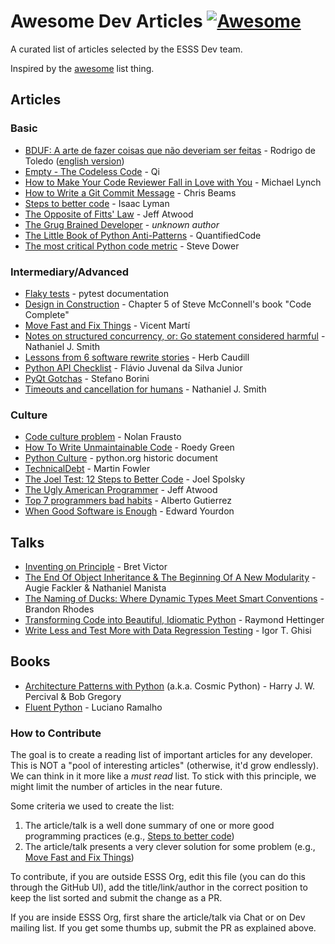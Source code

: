 # Awesome Dev Articles [![Awesome](https://cdn.rawgit.com/sindresorhus/awesome/d7305f38d29fed78fa85652e3a63e154dd8e8829/media/badge.svg)](https://github.com/sindresorhus/awesome)

A curated list of articles selected by the ESSS Dev team.

Inspired by the [awesome](https://github.com/sindresorhus/awesome) list thing.

## Articles

### Basic

* [BDUF: A arte de fazer coisas que não deveriam ser feitas](https://k21.global/br/blog/bduf) - Rodrigo de Toledo ([english version](https://knowledge21.com/usa/blog/bduf/))
* [Empty - The Codeless Code](http://thecodelesscode.com/case/6) - Qi
* [How to Make Your Code Reviewer Fall in Love with You](https://mtlynch.io/code-review-love/) - Michael Lynch
* [How to Write a Git Commit Message](https://chris.beams.io/posts/git-commit/) - Chris Beams
* [Steps to better code](https://medium.com/@isaaclyman/steps-to-better-code-e6c3cce0c7f9) - Isaac Lyman
* [The Opposite of Fitts' Law](https://blog.codinghorror.com/the-opposite-of-fitts-law/) - Jeff Atwood
* [The Grug Brained Developer](https://grugbrain.dev/) - _unknown author_
* [The Little Book of Python Anti-Patterns](https://quantifiedcode.github.io/python-anti-patterns/) - QuantifiedCode
* [The most critical Python code metric](https://stevedower.id.au/blog/most-critical-python-metric) - Steve Dower

### Intermediary/Advanced

* [Flaky tests](https://docs.pytest.org/en/stable/explanation/flaky.html) - pytest documentation
* [Design in Construction](http://aroma.vn/web/wp-content/uploads/2016/11/code-complete-2nd-edition-v413hav.pdf#page=110) - Chapter 5 of Steve McConnell's book "Code Complete"
* [Move Fast and Fix Things](https://githubengineering.com/move-fast/) - Vicent Martí
* [Notes on structured concurrency, or: Go statement considered harmful](https://vorpus.org/blog/notes-on-structured-concurrency-or-go-statement-considered-harmful/) -  Nathaniel J. Smith
* [Lessons from 6 software rewrite stories](https://medium.com/@herbcaudill/lessons-from-6-software-rewrite-stories-635e4c8f7c22) - Herb Caudill
* [Python API Checklist](https://devchecklists.com/python-api-checklist/en) - Flávio Juvenal da Silva Junior
* [PyQt Gotchas](https://stefanoborini.com/pyqt-gotchas/) - Stefano Borini
* [Timeouts and cancellation for humans](https://vorpus.org/blog/timeouts-and-cancellation-for-humans/) - Nathaniel J. Smith

### Culture

* [Code culture problem](http://fraustollc.com/blog/shit_code/) - Nolan Frausto
* [How To Write Unmaintainable Code](https://web.archive.org/web/20171224114025id_/https://www.thc.org/root/phun/unmaintain.html) - Roedy Green
* [Python Culture](https://svn.python.org/projects/sandbox/trunk/dev/culture.rst) - python.org historic document
* [TechnicalDebt](https://martinfowler.com/bliki/TechnicalDebt.html) - Martin Fowler
* [The Joel Test: 12 Steps to Better Code](https://www.joelonsoftware.com/2000/08/09/the-joel-test-12-steps-to-better-code/) - Joel Spolsky
* [The Ugly American Programmer](https://blog.codinghorror.com/the-ugly-american-programmer/) - Jeff Atwood
* [Top 7 programmers bad habits](https://web.archive.org/web/20110803100310/http://www.makinggoodsoftware.com/2011/05/23/top-7-programmers-bad-habits) - Alberto Gutierrez
* [When Good Software is Enough](https://www.liamwho.com/wp-content/uploads/When-Good-Enough-Software-Is-Best.pdf) - Edward Yourdon

## Talks

* [Inventing on Principle](https://www.youtube.com/watch?v=PUv66718DII) - Bret Victor
* [The End Of Object Inheritance & The Beginning Of A New Modularity](https://youtu.be/3MNVP9-hglc) - Augie Fackler & Nathaniel Manista
* [The Naming of Ducks: Where Dynamic Types Meet Smart Conventions](https://www.youtube.com/watch?v=YklKUuDpX5c&list=WL) - Brandon Rhodes
* [Transforming Code into Beautiful, Idiomatic Python](https://www.youtube.com/watch?v=OSGv2VnC0go&t=0s&list=PLRVdut2KPAguz3xcd22i_o_onnmDKj3MA&index=4) - Raymond Hettinger
* [Write Less and Test More with Data Regression Testing](https://www.youtube.com/watch?v=YBuVGx3EYSY) - Igor T. Ghisi

## Books

* [Architecture Patterns with Python](https://www.cosmicpython.com/) (a.k.a. Cosmic Python) - Harry J. W. Percival & Bob Gregory
* [Fluent Python](https://www.oreilly.com/library/view/fluent-python/9781491946237/) - Luciano Ramalho

### How to Contribute

The goal is to create a reading list of important articles for any developer. This is NOT a "pool of interesting articles"
(otherwise, it'd grow endlessly). We can think in it more like a _must read_ list. To stick with this principle, we might
limit the number of articles in the near future.

Some criteria we used to create the list:

1. The article/talk is a well done summary of one or more good programming practices (e.g., [Steps to better code](https://medium.com/@isaaclyman/steps-to-better-code-e6c3cce0c7f9))
2. The article/talk presents a very clever solution for some problem (e.g., [Move Fast and Fix Things](https://githubengineering.com/move-fast/))

To contribute, if you are outside ESSS Org, edit this file (you can do this through the GitHub UI), add the
title/link/author in the correct position to keep the list sorted and submit the change as a PR.

If you are inside ESSS Org, first share the article/talk via Chat or on Dev mailing list. If you get some thumbs up, submit the PR as explained above.
